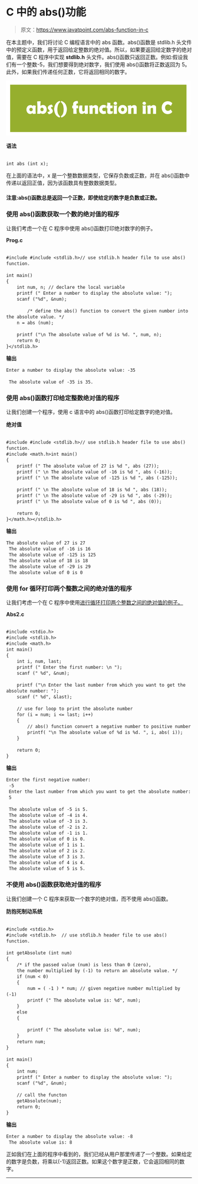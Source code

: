 # C 中的 abs()功能

> 原文：<https://www.javatpoint.com/abs-function-in-c>

在本主题中，我们将讨论 C 编程语言中的 abs 函数。abs()函数是 stdlib.h 头文件中的预定义函数，用于返回给定整数的绝对值。所以，如果要返回给定数字的绝对值，需要在 C 程序中实现 **stdlib.h** 头文件。abs()函数只返回正数。例如:假设我们有一个整数-5，我们想要得到绝对数字，我们使用 abs()函数将正数返回为 5。此外，如果我们传递任何正数，它将返回相同的数字。

![abs() function in C](img/594c22e49f7432c3141f1c6a754abf82.png)

**语法**

```

int abs (int x);

```

在上面的语法中，x 是一个整数数据类型，它保存负数或正数，并在 abs()函数中传递以返回正值，因为该函数具有整数数据类型。

#### 注意:abs()函数总是返回一个正数，即使给定的数字是负数或正数。

### 使用 abs()函数获取一个数的绝对值的程序

让我们考虑一个在 C 程序中使用 abs()函数打印绝对数字的例子。

**Prog.c**

```

#include #include <stdlib.h>// use stdlib.h header file to use abs() function.

int main()
{
	int num, n; // declare the local variable
	printf (" Enter a number to display the absolute value: ");
	scanf ("%d", &num);

        /* define the abs() function to convert the given number into the absolute value. */
	n = abs (num);

	printf ("\n The absolute value of %d is %d. ", num, n);
	return 0;
}</stdlib.h> 
```

**输出**

```
Enter a number to display the absolute value: -35

 The absolute value of -35 is 35.

```

### 使用 abs()函数打印给定整数绝对值的程序

让我们创建一个程序，使用 c 语言中的 abs()函数打印给定数字的绝对值。

**绝对值**

```

#include #include <stdlib.h>// use stdlib.h header file to use abs() function.
#include <math.h>int main()
{ 
	printf (" The absolute value of 27 is %d ", abs (27)); 
	printf (" \n The absolute value of -16 is %d ", abs (-16));
	printf (" \n The absolute value of -125 is %d ", abs (-125));

	printf (" \n The absolute value of 18 is %d ", abs (18));
	printf (" \n The absolute value of -29 is %d ", abs (-29));
	printf (" \n The absolute value of 0 is %d ", abs (0));

	return 0;
}</math.h></stdlib.h> 
```

**输出**

```
The absolute value of 27 is 27
 The absolute value of -16 is 16
 The absolute value of -125 is 125
 The absolute value of 18 is 18
 The absolute value of -29 is 29
 The absolute value of 0 is 0

```

### 使用 for 循环打印两个整数之间的绝对值的程序

让我们考虑一个在 C 程序中使用[进行循环打印两个整数之间的绝对值的例子。](https://www.javatpoint.com/for-loop-in-c)

**Abs2.c**

```

#include <stdio.h>
#include <stdlib.h>  
#include <math.h>
int main()
{	
	int i, num, last;
	printf (" Enter the first number: \n ");
	scanf (" %d", &num); 

	printf ("\n Enter the last number from which you want to get the absolute number: ");
	scanf (" %d", &last); 

	// use for loop to print the absolute number
	for (i = num; i <= last; i++)
	{
		// abs() function convert a negative number to positive number
		printf( "\n The absolute value of %d is %d. ", i, abs( i));
	}

	return 0;
}

```

**输出**

```
Enter the first negative number:
 -5
 Enter the last number from which you want to get the absolute number:
 5

 The absolute value of -5 is 5.
 The absolute value of -4 is 4.
 The absolute value of -3 is 3.
 The absolute value of -2 is 2.
 The absolute value of -1 is 1.
 The absolute value of 0 is 0.
 The absolute value of 1 is 1.
 The absolute value of 2 is 2.
 The absolute value of 3 is 3.
 The absolute value of 4 is 4.
 The absolute value of 5 is 5.

```

### 不使用 abs()函数获取绝对值的程序

让我们创建一个 C 程序来获取一个数字的绝对值，而不使用 abs()函数。

**防抱死制动系统**

```

#include <stdio.h>
#include <stdlib.h>  // use stdlib.h header file to use abs() function.

int getAbsolute (int num) 
{
	/* if the passed value (num) is less than 0 (zero), 
	the number multiplied by (-1) to return an absolute value. */
	if (num < 0)
	{
		num = ( -1 ) * num; // given negative number multiplied by (-1)
		printf (" The absolute value is: %d", num);
	}
	else
	{

		printf (" The absolute value is: %d", num);
	}
	return num;
}

int main()
{
	int num;
	printf (" Enter a number to display the absolute value: ");
	scanf ("%d", &num);

	// call the functon
	getAbsolute(num);
	return 0;
}

```

**输出**

```
Enter a number to display the absolute value: -8
 The absolute value is: 8

```

正如我们在上面的程序中看到的，我们已经从用户那里传递了一个整数。如果给定的数字是负数，将乘以(-1)返回正数。如果这个数字是正数，它会返回相同的数字。

* * *
